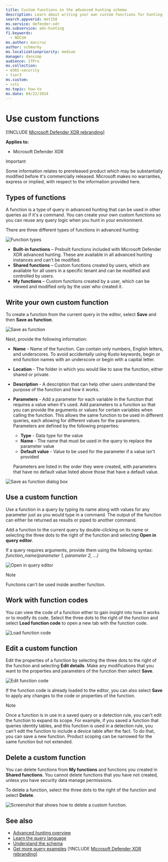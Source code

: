 ```yaml
---
title: Custom functions in the advanced hunting schema
description: Learn about writing your own custom functions for hunting 
search.appverid: met150
ms.service: defender-xdr
ms.subservice: adv-hunting
f1.keywords: 
  - NOCSH
ms.author: maccruz
author: schmurky
ms.localizationpriority: medium
manager: dansimp
audience: ITPro
ms.collection: 
- m365-security
- tier3
ms.custom: 
- cxti
ms.topic: how-to
ms.date: 04/22/2024
---
```


# Use custom functions

[!INCLUDE [Microsoft Defender XDR rebranding](../includes/microsoft-defender.md)]


**Applies to:**
- Microsoft Defender XDR

> [!IMPORTANT]
> Some information relates to prereleased product which may be substantially modified before it's commercially released. Microsoft makes no warranties, express or implied, with respect to the information provided here.

## Types of functions
A function is a type of query in advanced hunting that can be used in other queries as if it's a command. You can create your own custom functions so you can reuse any query logic when you hunt in your environment.

There are three different types of functions in advanced hunting:

![Function types](/defender/media/advanced-hunting-custom-fxns/function-types.png)

- **Built-in functions** – Prebuilt functions included with Microsoft Defender XDR advanced hunting. These are available in all advanced hunting instances and can't be modified.
- **Shared functions** – Custom functions created by users, which are available for all users in a specific tenant and can be modified and controlled by users.
- **My functions** – Custom functions created by a user, which can be viewed and modified only by the user who created it.

## Write your own custom function

To create a function from the current query in the editor, select **Save** and then **Save as function**.

![Save as function](/defender/media/advanced-hunting-custom-fxns/save-as-function.png)

Next, provide the following information:

- **Name** - Name of the function. Can contain only numbers, English letters, and underscores. To avoid accidentally using Kusto keywords, begin or end function names with an underscore or begin with a capital letter.
- **Location** - The folder in which you would like to save the function, either shared or private.
- **Description** - A description that can help other users understand the purpose of the function and how it works.
- **Parameters** - Add a parameter for each variable in the function that requires a value when it's used. 
Add parameters to a function so that you can provide the arguments or values for certain variables when calling the function. This allows the same function to be used in different queries, each allowing for different values for the parameters. Parameters are defined by the following properties:
  - **Type** - Data type for the value
  - **Name** - The name that must be used in the query to replace the parameter value
  - **Default value** - Value to be used for the parameter if a value isn't provided

  Parameters are listed in the order they were created, with parameters that have no default value listed above those that have a default value.

![Save as function dialog box](/defender/media/advanced-hunting-custom-fxns/save-as-function-dialog-box.png)

## Use a custom function
Use a function in a query by typing its name along with values for any parameter just as you would type in a command. The output of the function can either be returned as results or piped to another command.

Add a function to the current query by double-clicking on its name or selecting the three dots to the right of the function and selecting **Open in query editor**. 

If a query requires arguments, provide them using the following syntax: *function_name(parameter 1, parameter 2, ...)*

![Open in query editor](/defender/media/advanced-hunting-custom-fxns/open-in-query-editor.png)

> [!NOTE]
> Functions can't be used inside another function.

## Work with function codes
You can view the code of a function either to gain insight into how it works or to modify its code. Select the three dots to the right of the function and select **Load function code** to open a new tab with the function code. 

![Load function code](/defender/media/advanced-hunting-custom-fxns/load-function-code.png)

## Edit a custom function

Edit the properties of a function by selecting the three dots to the right of the function and selecting **Edit details**. Make any modifications that you want to the properties and parameters of the function then select **Save**.

![Edit function code](/defender/media/advanced-hunting-custom-fxns/edit-function.png)

If the function code is already loaded to the editor, you can also select **Save** to apply any changes to the code or properties of the function.

> [!NOTE]
> Once a function is in use in a saved query or a detection rule, you can't edit the function to expand its scope. For example, if you saved a function that queries identity tables, and this function is used in a detection rule, you can't edit the function to include a device table after the fact. To do that, you can save a new function. Product scoping can be narrowed for the same function but not extended.

## Delete a custom function

You can delete functions from **My functions** and functions you created in **Shared functions**. You cannot delete functions that you have not created, unless you have security data manage permissions.

To delete a function, select the three dots to the right of the function and select **Delete**.

![Screenshot that shows how to delete a custom function.](/defender/media/advanced-hunting-custom-fxns/delete-function.png)
## See also

- [Advanced hunting overview](advanced-hunting-overview.md)
- [Learn the query language](advanced-hunting-query-language.md)
- [Understand the schema](advanced-hunting-schema-tables.md)
- [Get more query examples](advanced-hunting-shared-queries.md)
[!INCLUDE [Microsoft Defender XDR rebranding](../includes/defender-m3d-techcommunity.md)]
